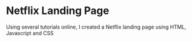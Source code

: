# Netflix Landing Page

Using several tutorials online, I created a Netflix landing page using HTML, Javascript and CSS
